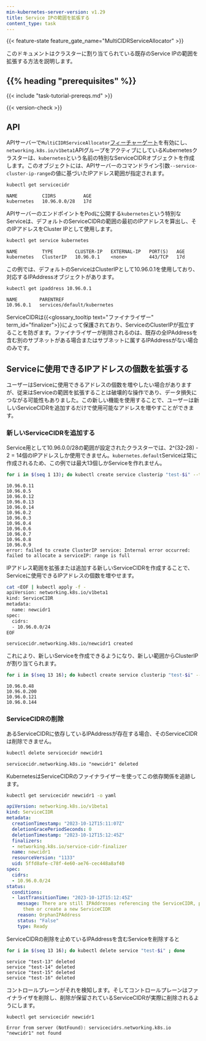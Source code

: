 ```yaml
---
min-kubernetes-server-version: v1.29
title: Service IPの範囲を拡張する
content_type: task
---
```


<!-- overview -->
{{< feature-state feature_gate_name="MultiCIDRServiceAllocator" >}}

このドキュメントはクラスターに割り当てられている既存のService IPの範囲を拡張する方法を説明します。

## {{% heading "prerequisites" %}}

{{< include "task-tutorial-prereqs.md" >}}

{{< version-check >}}

<!-- steps -->

## API

APIサーバーで`MultiCIDRServiceAllocator`[フィーチャーゲート](/docs/reference/command-line-tools-reference/feature-gates/)を有効にし、`networking.k8s.io/v1beta1`APIグループをアクティブにしているKubernetesクラスターは、`kubernetes`という名前の特別なServiceCIDRオブジェクトを作成します。このオブジェクトには、APIサーバーのコマンドライン引数`--service-cluster-ip-range`の値に基づいたIPアドレス範囲が指定されます。

```sh
kubectl get servicecidr
```

```
NAME         CIDRS          AGE
kubernetes   10.96.0.0/28   17d
```

APIサーバーのエンドポイントをPodに公開する`kubernetes`という特別なServiceは、デフォルトのServiceCIDRの範囲の最初のIPアドレスを算出し、そのIPアドレスをCluster IPとして使用します。

```sh
kubectl get service kubernetes
```

```
NAME         TYPE        CLUSTER-IP   EXTERNAL-IP   PORT(S)   AGE
kubernetes   ClusterIP   10.96.0.1    <none>        443/TCP   17d
```

この例では、デフォルトのServiceはClusterIPとして10.96.0.1を使用しており、対応するIPAddressオブジェクトがあります。

```sh
kubectl get ipaddress 10.96.0.1
```

```
NAME        PARENTREF
10.96.0.1   services/default/kubernetes
```

ServiceCIDRは{{<glossary_tooltip text="ファイナライザー" term_id="finalizer">}}によって保護されており、ServiceのClusterIPが孤立することを防ぎます。ファイナライザーが削除されるのは、既存の全IPAddressを含む別のサブネットがある場合またはサブネットに属するIPAddressがない場合のみです。

## Serviceに使用できるIPアドレスの個数を拡張する

ユーザーはServiceに使用できるアドレスの個数を増やしたい場合がありますが、従来はServiceの範囲を拡張することは破壊的な操作であり、データ損失につながる可能性もありました。この新しい機能を使用することで、ユーザーは新しいServiceCIDRを追加するだけで使用可能なアドレスを増やすことができます。

### 新しいServiceCIDRを追加する

Service用として10.96.0.0/28の範囲が設定されたクラスターでは、2^(32-28) - 2 = 14個のIPアドレスしか使用できません。`kubernetes.default`Serviceは常に作成されるため、この例では最大13個しかServiceを作れません。

```sh
for i in $(seq 1 13); do kubectl create service clusterip "test-$i" --tcp 80 -o json | jq -r .spec.clusterIP; done
```

```
10.96.0.11
10.96.0.5
10.96.0.12
10.96.0.13
10.96.0.14
10.96.0.2
10.96.0.3
10.96.0.4
10.96.0.6
10.96.0.7
10.96.0.8
10.96.0.9
error: failed to create ClusterIP service: Internal error occurred: failed to allocate a serviceIP: range is full
```

IPアドレス範囲を拡張または追加する新しいServiceCIDRを作成することで、Serviceに使用できるIPアドレスの個数を増やせます。

```sh
cat <EOF | kubectl apply -f -
apiVersion: networking.k8s.io/v1beta1
kind: ServiceCIDR
metadata:
  name: newcidr1
spec:
  cidrs:
  - 10.96.0.0/24
EOF
```

```
servicecidr.networking.k8s.io/newcidr1 created
```

これにより、新しいServiceを作成できるようになり、新しい範囲からClusterIPが割り当てられます。

```sh
for i in $(seq 13 16); do kubectl create service clusterip "test-$i" --tcp 80 -o json | jq -r .spec.clusterIP; done
```

```
10.96.0.48
10.96.0.200
10.96.0.121
10.96.0.144
```

### ServiceCIDRの削除

あるServiceCIDRに依存しているIPAddressが存在する場合、そのServiceCIDRは削除できません。

```sh
kubectl delete servicecidr newcidr1
```

```
servicecidr.networking.k8s.io "newcidr1" deleted
```

KubernetesはServiceCIDRのファイナライザーを使ってこの依存関係を追跡します。

```sh
kubectl get servicecidr newcidr1 -o yaml
```

```yaml
apiVersion: networking.k8s.io/v1beta1
kind: ServiceCIDR
metadata:
  creationTimestamp: "2023-10-12T15:11:07Z"
  deletionGracePeriodSeconds: 0
  deletionTimestamp: "2023-10-12T15:12:45Z"
  finalizers:
  - networking.k8s.io/service-cidr-finalizer
  name: newcidr1
  resourceVersion: "1133"
  uid: 5ffd8afe-c78f-4e60-ae76-cec448a8af40
spec:
  cidrs:
  - 10.96.0.0/24
status:
  conditions:
  - lastTransitionTime: "2023-10-12T15:12:45Z"
    message: There are still IPAddresses referencing the ServiceCIDR, please remove
      them or create a new ServiceCIDR
    reason: OrphanIPAddress
    status: "False"
    type: Ready
```

ServiceCIDRの削除を止めているIPAddressを含むServiceを削除すると

```sh
for i in $(seq 13 16); do kubectl delete service "test-$i" ; done
```

```
service "test-13" deleted
service "test-14" deleted
service "test-15" deleted
service "test-16" deleted
```

コントロールプレーンがそれを検知します。そしてコントロールプレーンはファイナライザを削除し、削除が保留されているServiceCIDRが実際に削除されるようにします。

```sh
kubectl get servicecidr newcidr1
```

```
Error from server (NotFound): servicecidrs.networking.k8s.io "newcidr1" not found
```
